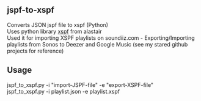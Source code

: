 ## jspf-to-xspf
Converts JSON jspf file to xspf (Python) <br>
Uses python library [xspf](https://github.com/alastair/xspf) from alastair <br>
Used it for importing XSPF playlists on soundiiz.com - Exporting/Importing playlists from Sonos to Deezer and Google Music (see my stared github projects for reference) <br>

## Usage
jspf_to_xspf.py -i "import-JSPF-file" -e "export-XSPF-file" <br>
jspf_to_xspf.py -i playlist.json -e playlist.xspf <br>

